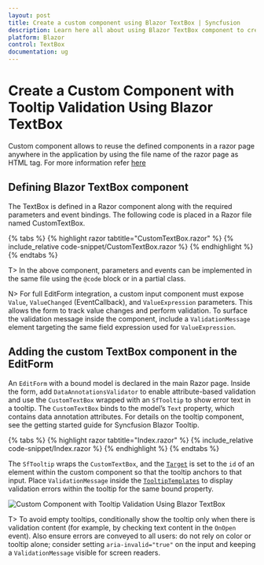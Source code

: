 ```yaml
---
layout: post
title: Create a custom component using Blazor TextBox | Syncfusion
description: Learn here all about using Blazor TextBox component to create a custom component with tooltip validation.
platform: Blazor
control: TextBox
documentation: ug
---
```


# Create a Custom Component with Tooltip Validation Using Blazor TextBox

Custom component allows to reuse the defined components in a razor page anywhere in the application by using the file name of the razor page as HTML tag. For more information refer [here](https://www.syncfusion.com/faq/blazor/components/how-do-i-create-a-custom-component)

## Defining Blazor TextBox component

The TextBox is defined in a Razor component along with the required parameters and event bindings. The following code is placed in a Razor file named CustomTextBox.

{% tabs %}
{% highlight razor tabtitle="CustomTextBox.razor" %}
{% include_relative code-snippet/CustomTextBox.razor %}
{% endhighlight %}
{% endtabs %}

T> In the above component, parameters and events can be implemented in the same file using the `@code` block or in a partial class. 

N> For full EditForm integration, a custom input component must expose `Value`, `ValueChanged` (EventCallback<T>), and `ValueExpression` parameters. This allows the form to track value changes and perform validation. To surface the validation message inside the component, include a `ValidationMessage` element targeting the same field expression used for `ValueExpression`.

## Adding the custom TextBox component in the EditForm

An `EditForm` with a bound model is declared in the main Razor page. Inside the form, add `DataAnnotationsValidator` to enable attribute-based validation and use the `CustomTextBox` wrapped with an `SfTooltip` to show error text in a tooltip. The `CustomTextBox` binds to the model’s `Text` property, which contains data annotation attributes. For details on the tooltip component, see the getting started guide for Syncfusion Blazor Tooltip.

{% tabs %}
{% highlight razor tabtitle="Index.razor" %}
{% include_relative code-snippet/Index.razor %}
{% endhighlight %}
{% endtabs %}

The `SfTooltip` wraps the `CustomTextBox`, and the [`Target`](https://help.syncfusion.com/cr/blazor/Syncfusion.Blazor.Popups.SfTooltip.html#Syncfusion_Blazor_Popups_SfTooltip_Target) is set to the `id` of an element within the custom component so that the tooltip anchors to that input. Place `ValidationMessage` inside the [`TooltipTemplates`](https://help.syncfusion.com/cr/blazor/Syncfusion.Blazor.Popups.TooltipTemplates.html) to display validation errors within the tooltip for the same bound property.

![Custom Component with Tooltip Validation Using Blazor TextBox](../images/blazor-textBox-custom-component-with-validation.png)

T> To avoid empty tooltips, conditionally show the tooltip only when there is validation content (for example, by checking text content in the `OnOpen` event). Also ensure errors are conveyed to all users: do not rely on color or tooltip alone; consider setting `aria-invalid="true"` on the input and keeping a `ValidationMessage` visible for screen readers.